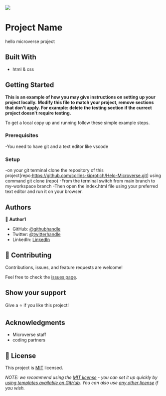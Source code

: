 ![](https://img.shields.io/badge/Microverse-blueviolet)

# Project Name

hello microverse project


## Built With

- html & css

## Getting Started

**This is an example of how you may give instructions on setting up your project locally.**
**Modify this file to match your project, remove sections that don't apply. For example: delete the testing section if the currect project doesn't require testing.**


To get a local copy up and running follow these simple example steps.

### Prerequisites
-You need to have git and a text editor like vscode

### Setup
-on your git terminal clone the repository of this project[repo;https://github.com/collins-kiprotich/Helo-Microverse.git] using command git clone (repo) 
-From the terminal switch from main branch to my-workspace branch
-Then open the  index.html file using your preferred text editor and run it on your browser.



## Authors

👤 **Author1**

- GitHub: [@githubhandle](https://github.com/collins-kiprotich)
- Twitter: [@twitterhandle](https://twitter.com/Jcee01188383)
- LinkedIn: [LinkedIn](https://linkedin.com/in/collins-kiprotich-152b52246/)

## 🤝 Contributing

Contributions, issues, and feature requests are welcome!

Feel free to check the [issues page](../../issues/).

## Show your support

Give a ⭐️ if you like this project!

## Acknowledgments

- Microverse staff
- coding partners

## 📝 License

This project is [MIT](./LICENSE) licensed.

_NOTE: we recommend using the [MIT license](https://choosealicense.com/licenses/mit/) - you can set it up quickly by [using templates available on GitHub](https://docs.github.com/en/communities/setting-up-your-project-for-healthy-contributions/adding-a-license-to-a-repository). You can also use [any other license](https://choosealicense.com/licenses/) if you wish._
